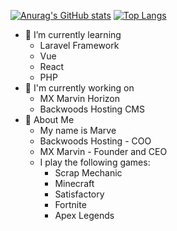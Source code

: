 [![Anurag's GitHub stats](https://github-readme-stats.vercel.app/api?username=mxmarve&theme=synthwave&show_icons=true)](https://github.com/anuraghazra/github-readme-stats)
[![Top Langs](https://github-readme-stats.vercel.app/api/top-langs/?username=mxmarve&layout=compact&theme=synthwave)](https://github.com/anuraghazra/github-readme-stats)
- 🌱 I’m currently learning
   - Laravel Framework
   - Vue
   - React
   - PHP
- 🔨 I'm currently working on
    - MX Marvin Horizon
    - Backwoods Hosting CMS
- 🤪 About Me
    - My name is Marve
    - Backwoods Hosting - COO
    - MX Marvin - Founder and CEO
    - I play the following games:
        - Scrap Mechanic
        - Minecraft
        - Satisfactory
        - Fortnite
        - Apex Legends

